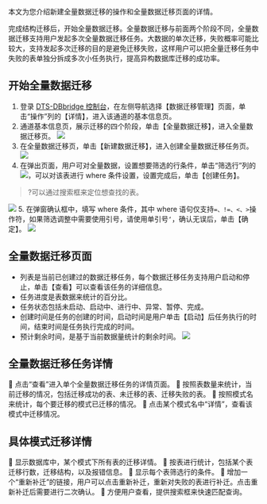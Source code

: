 本文为您介绍新建全量数据迁移的操作和全量数据迁移页面的详情。

完成结构迁移后，开始全量数据迁移。全量数据迁移与前面两个阶段不同，全量数据迁移支持用户发起多次全量数据迁移任务。大数据的单次迁移，失败概率可能比较大，支持发起多次迁移的目的是避免迁移失败，这样用户可以把全量迁移任务中失败的表单独分拆成多次小任务执行，提高异构数据库迁移的成功率。

<span id = "ksqlsjqy"></span>
## 开始全量数据迁移
1. 登录 [DTS-DBbridge 控制台](https://cloud.tencent.com/document/product/571/45866)，在左侧导航选择【数据迁移管理】页面，单击“操作”列的【详情】，进入该通道的基本信息页。
2. 通道基本信息页，展示迁移的四个阶段，单击【全量数据迁移】，进入全量数据迁移页。
![](https://main.qcloudimg.com/raw/8995e8d2415ef78d93838b2f005184ec.png)
3. 在全量数据迁移页，单击【新建数据迁移】，进入创建全量数据迁移任务页。
![](https://main.qcloudimg.com/raw/d7497cbdcd444ef1f22f9acadcff91b8.png)
4. 在弹出页面，用户可对全量数据，设置想要筛选的行条件，单击“筛选行”列的<img src="https://main.qcloudimg.com/raw/071659c8118f8c9b94d4ab90cebbd955.png"  style="margin:0;">，可以对该表进行 where 条件设置，设置完成后，单击【创建任务】。
>?可以通过搜索框来定位想查找的表。
>
![](https://main.qcloudimg.com/raw/fbdd98edc4e85f8aae27bed0fa781947.png)
5. 在弹窗确认框中，填写 where 条件，其中 where 语句仅支持`=、!=、<、>`操作符，如果筛选调整中需要使用引号，请使用单引号`‘`，确认无误后，单击【确定】。
![](https://main.qcloudimg.com/raw/3155d337b11b5548f509b510e4d080bd.png)

## 全量数据迁移页面
- 列表是当前已创建过的数据迁移任务，每个数据迁移任务支持用户启动和停止，单击【查看】可以查看该任务的详细信息。
- 任务进度是表数据来统计的百分比。
- 任务状态包括未启动、启动中、进行中、异常、暂停、完成。
- 创建时间是任务的创建的时间，启动时间是用户单击【启动】后任务执行的时间，结束时间是任务执行完成的时间。
- 预计剩余时间，是基于当前数据量统计的剩余时间。
![](https://main.qcloudimg.com/raw/594a7d6584268736c243892cb1076bf4.png)


## 全量数据迁移任务详情
	点击“查看”进入单个全量数据迁移任务的详情页面。
	按照表数量来统计，当前迁移的情况，包括迁移成功的表、未迁移的表、迁移失败的表。
	按照模式名来统计，每个要迁移的模式已迁移的情况。
	点击某个模式名中“详情”，查看该模式中迁移情况。
 

## 具体模式迁移详情
	显示数据库中，某个模式下所有表的迁移详情。
	按表进行统计，包括某个表迁移行数，迁移结构，以及报错信息。
	显示每个表筛选行的条件。
	增加一个“重新补迁”的链接，用户可以点击重新补迁，重新对失败的表进行补迁。点击重新补迁后需要进行二次确认。
	方便用户查看，提供搜索框来快速匹配查询。
